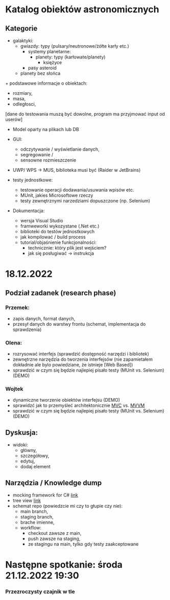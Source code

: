 # Katalog obiektów astronomicznych

## Kategorie

  - galaktyki:
    - gwiazdy: typy (pulsary/neutronowe/żółte karły etc.)
      - systemy planetarne:
        - planety: typy (karłowate/planety)
          - księżyce
      - pasy asteroid
    - planety bez słońca

\+ podstawowe informacje o obiektach:  
  - rozmiary,
  - masa,
  - odległosci,

[dane do testowania muszą być dowolne, program ma przyjmować input od userów]

- Model oparty na plikach lub DB

- GUI:
  - odczytywanie / wyświetlanie danych,
  - segregowanie /
  - sensowne rozmieszczenie


- UWP/ WPS -> MUS, biblioteka musi być (Raider w JetBrains)

- testy jednostkowe:
  - testowanie operacji dodawania/usuwania wpisów etc.
  - MUnit, jakies Microsoftowe rzeczy
  - testy zewnętrznymi narzedziami dopuszczone (np. Selenium)

- Dokumentacja:
  - wersja Visual Studio
  - framweworki wykozystane (.Net etc.)
  - biblioteki do testów jednostkowych
  - jak kompilować / build process
  - tutorial/objaśnienie funkcjonalności:
    - technicznie: który plik jest wejściem?
    - jak się posługiwać -> instrukcja


# 18.12.2022

## Podział zadanek (research phase)

### Przemek:

  - zapis danych, format danych,
  - przesył danych do warstwy frontu (schemat, implementacja do sprawdzenia)
  
### Olena:

  - rozrysować interfejs (sprawdzić dostępność narzędzi i bibliotek)
  - zewnętrzne narzędzia do tworzenia interfejsów (nie zapamietałem dokładnie ale bylo powiedziane, że istnieje [Web Based])
  - sprawdzić w czym się będzie najlepiej pisało testy (MUnit vs. Selenium) (DEMO)
 
### Wojtek  
 
  - dynamiczne tworzenie obiektów interfejsu (DEMO)
  - sprawidzć jak to przemyśleć architektonicznie [MVC](https://dotnet.microsoft.com/en-us/apps/aspnet/mvc) vs. [MVVM](https://learn.microsoft.com/en-us/xamarin/xamarin-forms/enterprise-application-patterns/mvvm)
  - sprawdzić w czym się będzie najlepiej pisało testy (MUnit vs. Selenium) (DEMO)
  
## Dyskusja:

  - widoki:
    - główny,
    - szczegółowy,
    - edytuj,
    - dodaj element
    
## Narzędzia / Knowledge dump    
  - mocking framework for C# [link](https://www.telerik.com/products/mocking.aspx)
  - tree view [link](https://learn.microsoft.com/pl-pl/dotnet/desktop/wpf/controls/treeview-overview?view=netframeworkdesktop-4.8)
  - schemat repo (powiedzcie mi czy to głupie czy nie):
    - main branch,
    - staging branch,
    - brache imienne,
    - workflow:
      - checkout zawsze z main,
      - push zawsze na staging,
      - ze stagingu na main, tylko gdy testy zaakceptowane

# Następne spotkanie: środa 21.12.2022 19:30

### Przezroczysty czajnik w tle
